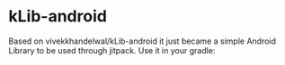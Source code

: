 # kLib-android
Based on vivekkhandelwal/kLib-android it just became a simple Android Library to be used through jitpack.
Use it in your gradle:



